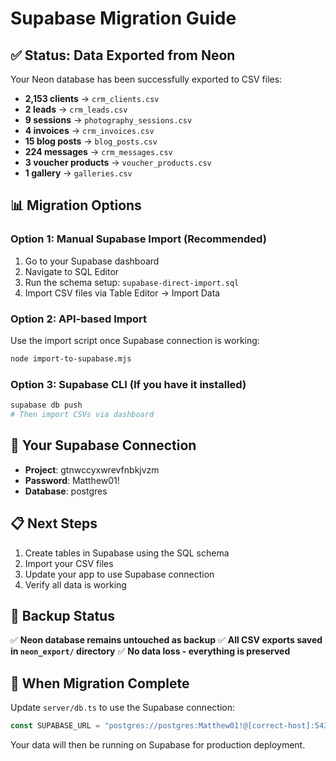 # Supabase Migration Guide

## ✅ **Status: Data Exported from Neon**

Your Neon database has been successfully exported to CSV files:
- **2,153 clients** → `crm_clients.csv`
- **2 leads** → `crm_leads.csv` 
- **9 sessions** → `photography_sessions.csv`
- **4 invoices** → `crm_invoices.csv`
- **15 blog posts** → `blog_posts.csv`
- **224 messages** → `crm_messages.csv`
- **3 voucher products** → `voucher_products.csv`
- **1 gallery** → `galleries.csv`

## 📊 **Migration Options**

### Option 1: Manual Supabase Import (Recommended)
1. Go to your Supabase dashboard
2. Navigate to SQL Editor
3. Run the schema setup: `supabase-direct-import.sql`
4. Import CSV files via Table Editor → Import Data

### Option 2: API-based Import
Use the import script once Supabase connection is working:
```bash
node import-to-supabase.mjs
```

### Option 3: Supabase CLI (If you have it installed)
```bash
supabase db push
# Then import CSVs via dashboard
```

## 🔑 **Your Supabase Connection**
- **Project**: gtnwccyxwrevfnbkjvzm
- **Password**: Matthew01!
- **Database**: postgres

## 📋 **Next Steps**
1. Create tables in Supabase using the SQL schema
2. Import your CSV files 
3. Update your app to use Supabase connection
4. Verify all data is working

## 💾 **Backup Status**
✅ **Neon database remains untouched as backup**
✅ **All CSV exports saved in `neon_export/` directory**
✅ **No data loss - everything is preserved**

## 🚀 **When Migration Complete**
Update `server/db.ts` to use the Supabase connection:
```javascript
const SUPABASE_URL = "postgres://postgres:Matthew01!@[correct-host]:5432/postgres";
```

Your data will then be running on Supabase for production deployment.